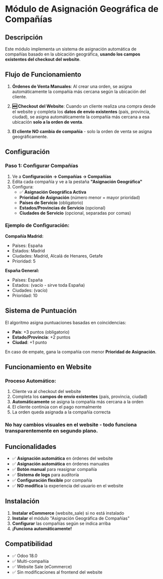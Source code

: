 # Módulo de Asignación Geográfica de Compañías

## Descripción

Este módulo implementa un sistema de asignación automática de compañías basado en la ubicación geográfica, **usando los campos existentes del checkout del website**.

## Flujo de Funcionamiento

1. **Órdenes de Venta Manuales**: Al crear una orden, se asigna automáticamente la compañía más cercana según la ubicación del cliente.

2. **🆕 Checkout del Website**: Cuando un cliente realiza una compra desde el website y completa los **datos de envío existentes** (país, provincia, ciudad), se asigna automáticamente la compañía más cercana a esa ubicación **solo a la orden de venta**.

3. **El cliente NO cambia de compañía** - solo la orden de venta se asigna geográficamente.

## Configuración

### Paso 1: Configurar Compañías
1. Ve a **Configuración → Compañías → Compañías**
2. Edita cada compañía y ve a la pestaña **"Asignación Geográfica"**
3. Configura:
   - ✅ **Asignación Geográfica Activa**
   - **Prioridad de Asignación** (número menor = mayor prioridad)
   - **Países de Servicio** (obligatorio)
   - **Estados/Provincias de Servicio** (opcional)
   - **Ciudades de Servicio** (opcional, separadas por comas)

### Ejemplo de Configuración:

**Compañía Madrid:**
- Países: España
- Estados: Madrid
- Ciudades: Madrid, Alcalá de Henares, Getafe
- Prioridad: 5

**España General:**
- Países: España
- Estados: (vacío - sirve toda España)
- Ciudades: (vacío)
- Prioridad: 10

## Sistema de Puntuación

El algoritmo asigna puntuaciones basadas en coincidencias:
- **País**: +3 puntos (obligatorio)
- **Estado/Provincia**: +2 puntos
- **Ciudad**: +1 punto

En caso de empate, gana la compañía con menor **Prioridad de Asignación**.

## Funcionamiento en Website

### **Proceso Automático:**
1. Cliente va al checkout del website
2. Completa los **campos de envío existentes** (país, provincia, ciudad)
3. **Automáticamente** se asigna la compañía más cercana a la orden
4. El cliente continúa con el pago normalmente
5. La orden queda asignada a la compañía correcta

### **No hay cambios visuales** en el website - todo funciona transparentemente en segundo plano.

## Funcionalidades

- ✅ **Asignación automática** en órdenes del website
- ✅ **Asignación automática** en órdenes manuales
- ✅ **Botón manual** para reasignar compañía
- ✅ **Sistema de logs** para auditoría
- ✅ **Configuración flexible** por compañía
- ✅ **NO modifica** la experiencia del usuario en el website

## Instalación

1. **Instalar eCommerce** (website_sale) si no está instalado
2. **Instalar** el módulo "Asignación Geográfica de Compañías"
3. **Configurar** las compañías según se indica arriba
4. **¡Funciona automáticamente!**

## Compatibilidad

- ✅ Odoo 18.0
- ✅ Multi-compañía
- ✅ Website Sale (eCommerce)
- ✅ Sin modificaciones al frontend del website 